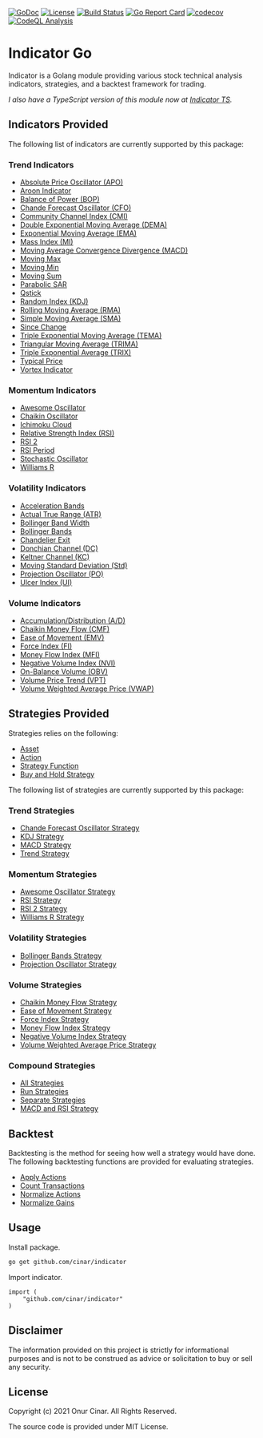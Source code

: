[![GoDoc](https://godoc.org/github.com/cinar/indicator?status.svg)](https://godoc.org/github.com/cinar/indicator)
[![License](https://img.shields.io/badge/License-MIT-blue.svg)](https://opensource.org/licenses/MIT)
[![Build Status](https://github.com/cinar/indicator/actions/workflows/ci.yml/badge.svg)](https://github.com/cinar/indicator/actions/workflows/ci.yml)
[![Go Report Card](https://goreportcard.com/badge/github.com/cinar/indicator)](https://goreportcard.com/report/github.com/cinar/indicator)
[![codecov](https://codecov.io/gh/cinar/indicator/branch/master/graph/badge.svg?token=MB7L69UAWM)](https://codecov.io/gh/cinar/indicator)
[![CodeQL Analysis](https://github.com/cinar/indicator/actions/workflows/codeql-analysis.yml/badge.svg)](https://github.com/cinar/indicator/actions/workflows/codeql-analysis.yml)

# Indicator Go

Indicator is a Golang module providing various stock technical analysis indicators, strategies, and a backtest framework for trading.

*I also have a TypeScript version of this module now at [Indicator TS](https://github.com/cinar/indicatorts).*

## Indicators Provided

The following list of indicators are currently supported by this package:

### Trend Indicators

- [Absolute Price Oscillator (APO)](trend_indicators.md#absolute-price-oscillator-apo)
- [Aroon Indicator](trend_indicators.md#aroon-indicator)
- [Balance of Power (BOP)](trend_indicators.md#balance-of-power-bop)
- [Chande Forecast Oscillator (CFO)](trend_indicators.md#chande-forecast-oscillator-cfo)
- [Community Channel Index (CMI)](trend_indicators.md#community-channel-index-cmi)
- [Double Exponential Moving Average (DEMA)](trend_indicators.md#double-exponential-moving-average-dema)
- [Exponential Moving Average (EMA)](trend_indicators.md#exponential-moving-average-ema)
- [Mass Index (MI)](trend_indicators.md#mass-index-mi)
- [Moving Average Convergence Divergence (MACD)](trend_indicators.md#moving-average-convergence-divergence-macd)
- [Moving Max](trend_indicators.md#moving-max)
- [Moving Min](trend_indicators.md#moving-min)
- [Moving Sum](trend_indicators.md#moving-sum)
- [Parabolic SAR](trend_indicators.md#parabolic-sar)
- [Qstick](trend_indicators.md#qstick)
- [Random Index (KDJ)](trend_indicators.md#random-index-kdj)
- [Rolling Moving Average (RMA)](trend_indicators.md#rolling-moving-average-rma)
- [Simple Moving Average (SMA)](trend_indicators.md#simple-moving-average-sma)
- [Since Change](trend_indicators.md#since-change)
- [Triple Exponential Moving Average (TEMA)](trend_indicators.md#triple-exponential-moving-average-tema)
- [Triangular Moving Average (TRIMA)](trend_indicators.md#triangular-moving-average-trima)
- [Triple Exponential Average (TRIX)](trend_indicators.md#triple-exponential-average-trix)
- [Typical Price](trend_indicators.md#typical-price)
- [Vortex Indicator](trend_indicators.md#vortex-indicator)

### Momentum Indicators

- [Awesome Oscillator](momentum_indicators.md#awesome-oscillator)
- [Chaikin Oscillator](momentum_indicators.md#chaikin-oscillator)
- [Ichimoku Cloud](momentum_indicators.md#ichimoku-cloud)
- [Relative Strength Index (RSI)](momentum_indicators.md#relative-strength-index-rsi)
- [RSI 2](momentum_indicators.md#rsi-2)
- [RSI Period](momentum_indicators.md#rsi-period)
- [Stochastic Oscillator](momentum_indicators.md#stochastic-oscillator)
- [Williams R](momentum_indicators.md#williams-r)

### Volatility Indicators

- [Acceleration Bands](volatility_indicators.md#acceleration-bands)
- [Actual True Range (ATR)](volatility_indicators.md#actual-true-range-atr)
- [Bollinger Band Width](volatility_indicators.md#bollinger-band-width)
- [Bollinger Bands](volatility_indicators.md#bollinger-bands)
- [Chandelier Exit](volatility_indicators.md#chandelier-exit)
- [Donchian Channel (DC)](volatility_indicators.md#donchian-channel-dc)
- [Keltner Channel (KC)](volatility_indicators.md#keltner-channel-kc)
- [Moving Standard Deviation (Std)](volatility_indicators.md#moving-standard-deviation-std)
- [Projection Oscillator (PO)](volatility_indicators.md#projection-oscillator-po)
- [Ulcer Index (UI)](volatility_indicators.md#ulcer-index-ui)

### Volume Indicators

- [Accumulation/Distribution (A/D)](volume_indicators.md#accumulationdistribution-ad)
- [Chaikin Money Flow (CMF)](volume_indicators.md#chaikin-money-flow-cmf)
- [Ease of Movement (EMV)](volume_indicators.md#ease-of-movement-emv)
- [Force Index (FI)](volume_indicators.md#force-index-fi)
- [Money Flow Index (MFI)](volume_indicators.md#money-flow-index-mfi)
- [Negative Volume Index (NVI)](volume_indicators.md#negative-volume-index-nvi)
- [On-Balance Volume (OBV)](volume_indicators.md#on-balance-volume-obv)
- [Volume Price Trend (VPT)](volume_indicators.md#volume-price-trend-vpt)
- [Volume Weighted Average Price (VWAP)](volume_indicators.md#volume-weighted-average-price-vwap)

## Strategies Provided

Strategies relies on the following:

- [Asset](strategy.md#asset)
- [Action](strategy.md#action)
- [Strategy Function](strategy.md#strategy-function)
- [Buy and Hold Strategy](strategy.md#buy-and-hold-strategy)

The following list of strategies are currently supported by this package:

### Trend Strategies

- [Chande Forecast Oscillator Strategy](trend_strategies.md#chande-forecast-oscillator-strategy)
- [KDJ Strategy](trend_strategies.md#kdj-strategy)
- [MACD Strategy](trend_strategies.md#macd-strategy)
- [Trend Strategy](trend_strategies.md#trend-strategy)

### Momentum Strategies

- [Awesome Oscillator Strategy](momentum_strategies.md#awesome-oscillator-strategy)
- [RSI Strategy](momentum_strategies.md#rsi-strategy)
- [RSI 2 Strategy](momentum_strategies.md#rsi-2-strategy)
- [Williams R Strategy](momentum_strategies.md#williams-r-strategy)

### Volatility Strategies

- [Bollinger Bands Strategy](volatility_strategies.md#bollinger-bands-strategy)
- [Projection Oscillator Strategy](volatility_strategies.md#projection-oscillator-strategy)

### Volume Strategies

- [Chaikin Money Flow Strategy](volume_strategies.md#chaikin-money-flow-strategy)
- [Ease of Movement Strategy](volume_strategies.md#ease-of-movement-strategy)
- [Force Index Strategy](volume_strategies.md#force-index-strategy)
- [Money Flow Index Strategy](volume_strategies.md#money-flow-index-strategy)
- [Negative Volume Index Strategy](volume_strategies.md#negative-volume-index-strategy)
- [Volume Weighted Average Price Strategy](volume_strategies.md#volume-weighted-average-price-strategy)

### Compound Strategies

- [All Strategies](compound_strategies.md#all-strategies)
- [Run Strategies](compound_strategies.md#run-strategies)
- [Separate Strategies](compound_strategies.md#separate-strategies)
- [MACD and RSI Strategy](compound_strategies.md#macd-and-rsi-strategy)

## Backtest

Backtesting is the method for seeing how well a strategy would have done. The following backtesting functions are provided for evaluating strategies.

- [Apply Actions](backtest.md#apply-actions)
- [Count Transactions](backtest.md#count-transactions)
- [Normalize Actions](backtest.md#normalize-actions)
- [Normalize Gains](backtest.md#normalize-gains)

## Usage

Install package.

```bash
go get github.com/cinar/indicator
```

Import indicator.

```Golang
import (
    "github.com/cinar/indicator"
)
```

## Disclaimer

The information provided on this project is strictly for informational purposes and is not to be construed as advice or solicitation to buy or sell any security.

## License

Copyright (c) 2021 Onur Cinar. All Rights Reserved.

The source code is provided under MIT License.
